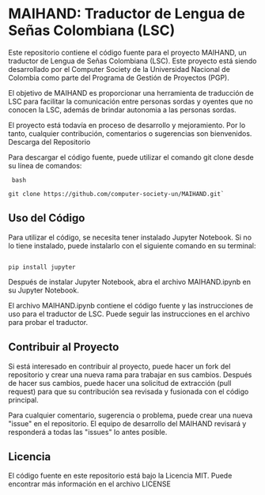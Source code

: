 # MAIHAND: Traductor de Lengua de Señas Colombiana (LSC)

Este repositorio contiene el código fuente para el proyecto MAIHAND, un traductor de Lengua de Señas Colombiana (LSC). Este proyecto está siendo desarrollado por el Computer Society de la Universidad Nacional de Colombia como parte del Programa de Gestión de Proyectos (PGP).

El objetivo de MAIHAND es proporcionar una herramienta de traducción de LSC para facilitar la comunicación entre personas sordas y oyentes que no conocen la LSC, además de brindar autonomia a las personas sordas.

El proyecto está todavía en proceso de desarrollo y mejoramiento. Por lo tanto, cualquier contribución, comentarios o sugerencias son bienvenidos.
Descarga del Repositorio

Para descargar el código fuente, puede utilizar el comando git clone desde su línea de comandos:

````
 bash

git clone https://github.com/computer-society-un/MAIHAND.git`

````

## Uso del Código

Para utilizar el código, se necesita tener instalado Jupyter Notebook. Si no lo tiene instalado, puede instalarlo con el siguiente comando en su terminal:

````

pip install jupyter
````

Después de instalar Jupyter Notebook, abra el archivo MAIHAND.ipynb en su Jupyter Notebook.

El archivo MAIHAND.ipynb contiene el código fuente y las instrucciones de uso para el traductor de LSC. Puede seguir las instrucciones en el archivo para probar el traductor.

## Contribuir al Proyecto

Si está interesado en contribuir al proyecto, puede hacer un fork del repositorio y crear una nueva rama para trabajar en sus cambios. Después de hacer sus cambios, puede hacer una solicitud de extracción (pull request) para que su contribución sea revisada y fusionada con el código principal.

Para cualquier comentario, sugerencia o problema, puede crear una nueva "issue" en el repositorio. El equipo de desarrollo del MAIHAND revisará y responderá a todas las "issues" lo antes posible.

## Licencia

El código fuente en este repositorio está bajo la Licencia MIT. Puede encontrar más información en el archivo LICENSE
